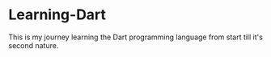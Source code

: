 # Learning-Dart
 This is my journey learning the Dart programming language from start till it's second  nature.
